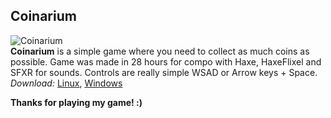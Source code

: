 Coinarium 
---------------
![Coinarium](http://i.imgur.com/33WefJm.png)<br />
**Coinarium** is a simple game where you need to collect as much coins as possible. Game was made in 28 hours for compo with Haxe, HaxeFlixel and SFXR for sounds. Controls are really simple WSAD or Arrow keys + Space.<br />
*Download:* [Linux](https://www.dropbox.com/s/5p2j03tgdju4qr8/Coinarium%28Linux%29.zip?dl=0), [Windows](https://www.dropbox.com/s/po9i1e83ho4bdxg/Coinarium%28Windows%29.rar?dl=0)

**Thanks for playing my game! :)**
